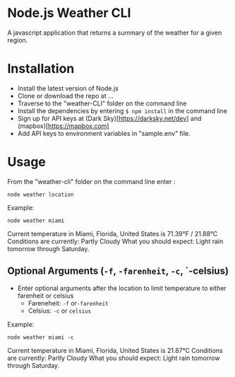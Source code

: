 # Node.js Weather CLI

A javascript application that returns a summary of the weather for a given region.

# Installation

- Install the latest version of Node.js
- Clone or download the repo at ...
- Traverse to the "weather-CLI" folder on the command line
- Install the dependencies by entering `$ npm install` in the command line
- Sign up for API keys at (Dark Sky)[https://darksky.net/dev] and (mapbox)[https://mapbox.com]
- Add API keys to environment variables in "sample.env" file.

# Usage

From the "weather-cli" folder on the command line enter :

`node weather location`

Example:

`node weather miami`

Current temperature in Miami, Florida, United States is 71.39°F / 21.88°C
Conditions are currently: Partly Cloudy
What you should expect: Light rain tomorrow through Saturday.

## Optional Arguments (`-f`, `-farenheit`, `-c`, `-celsius)

- Enter optional arguments after the location to limit temperature to either farenheit or celsius
    - Fareneheit:
        `-f` or`-farenheit`
    - Celsius: 
        `-c` or `celsius`

Example:

`node weather miami -c`

Current temperature in Miami, Florida, United States is 21.87°C
Conditions are currently: Partly Cloudy
What you should expect: Light rain tomorrow through Saturday.